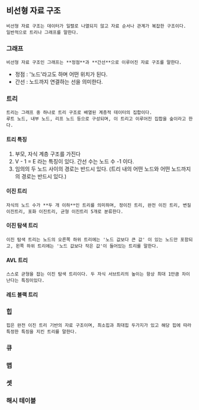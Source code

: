 ## 비선형 자료 구조
    비선형 자료 구조는 데이터가 일렬로 나열되지 않고 자료 순서나 관계가 복잡한 구조이다.
    일반적으로 트리나 그래프를 말한다.
    

### 그래프
    비선형 자료 구조인 그래프는 **정점**과 **간선**으로 이루어진 자료 구조를 말한다.

- 정점 : '노드'라고도 하며 어떤 위치가 된다.
- 간선 : 노드까지 연결하는 선을 의미한다.

### 트리
    트리는 그래프 중 하나로 트리 구조로 배열된 계층적 데이터의 집합이다.
    루트 노드, 내부 노드, 리프 노드 등으로 구성되며, 이 트리고 이루어진 집합을 숲이라고 한다.

#### 트리 특징
1. 부모, 자식 계층 구조를 가진다
2. V - 1 = E 라는 특징이 있다. 간선 수는 노드 수 -1 이다.
3. 임의의 두 노드 사이의 경로는 반드시 있다. (트리 내의 어떤 노드와 어떤 노드까지의 경로는 반드시 있다.)


#### 이진 트리
    자식의 노드 수가 **두 개 이하**인 트리를 의미하며, 정이진 트리, 완전 이진 트리, 변질 이진트리, 포화 이진트리, 균형 이진트리 5개로 분류한다.

#### 이진 탐색 트리
    이진 탐색 트리는 노드의 오른쪽 하위 트리에는 '노드 값보다 큰 값' 이 있는 노드만 포함되고, 왼쪽 하위 트리에는 '노드 값보다 작은 값'이 들어있는 트리를 말한다.

#### AVL 트리
    스스로 균형을 잡는 이진 탐색 트리이다. 두 자식 서브트리의 높이는 항상 최대 1만큼 차이 난다는 특징이있다.

#### 레드 블랙 트리

### 힙
    힙은 완전 이진 트리 기반의 자료 구조이며, 최소힙과 최대힙 두가지가 있고 해당 힙에 따라 특정한 특징을 지킨 트리를 말한다.

### 큐

### 맵

### 셋

### 해시 테이블

